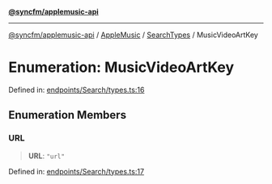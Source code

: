 [**@syncfm/applemusic-api**](../../../../../../README.md)

***

[@syncfm/applemusic-api](../../../../../../globals.md) / [AppleMusic](../../../README.md) / [SearchTypes](../README.md) / MusicVideoArtKey

# Enumeration: MusicVideoArtKey

Defined in: [endpoints/Search/types.ts:16](https://github.com/sync-fm/applemusic-api/blob/9ff258d5e3837a0cb0f9914911c5614d92f344ed/src/endpoints/Search/types.ts#L16)

## Enumeration Members

### URL

> **URL**: `"url"`

Defined in: [endpoints/Search/types.ts:17](https://github.com/sync-fm/applemusic-api/blob/9ff258d5e3837a0cb0f9914911c5614d92f344ed/src/endpoints/Search/types.ts#L17)
